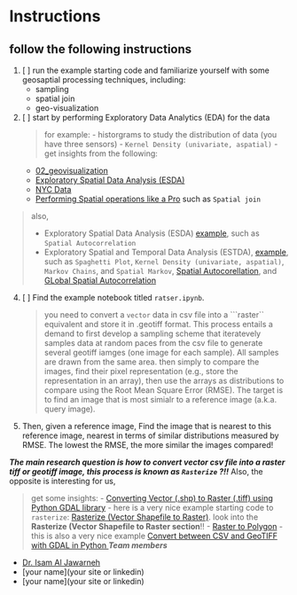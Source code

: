 # Instructions
## follow the following instructions
1. [ ] run the example starting code and familiarize yourself with some geosaptial processing techniques, including:
    - sampling
    - spatial join
    - geo-visualization
3. [ ] start by performing Exploratory Data Analytics (EDA) for the data
    > for example:
        - historgrams to study the distribution of data (you have three sensors)
        - ```Kernel Density (univariate, aspatial)```
        - get insights from the following:
    - [02_geovisualization](https://darribas.org/gds_scipy16/ipynb_md/02_geovisualization.html)
    - [Exploratory Spatial Data Analysis (ESDA)](https://darribas.org/gds_scipy16/ipynb_md/04_esda.html)
    - [NYC Data](https://github.com/PacktPublishing/Geospatial-Data-Science-Quick-Start-Guide/blob/master/Chapter02/NYC%20Data.ipynb)
    - [Performing Spatial operations like a Pro](https://github.com/PacktPublishing/Geospatial-Data-Science-Quick-Start-Guide/blob/master/Chapter03/Chapter3.ipynb) such as ```Spatial join```
> also,
> - Exploratory Spatial Data Analysis (ESDA) [example](https://darribas.org/gds_scipy16/ipynb_md/04_esda.html), such as ```Spatial Autocorrelation```
> - Exploratory Spatial and Temporal Data Analysis (ESTDA), [example](https://darribas.org/gds_scipy16/ipynb_md/05_spatial_dynamics.html), such as ```Spaghetti Plot```, ```Kernel Density (univariate, aspatial)```, ```Markov Chains```, and ```Spatial Markov```, [Spatial Autocorellation](https://github.com/PacktPublishing/Geospatial-Data-Science-Quick-Start-Guide/blob/master/Chapter04/Chapter4.ipynb), and [GLobal Spatial Autocorrelation](https://github.com/PacktPublishing/Geospatial-Data-Science-Quick-Start-Guide/blob/master/Chapter04/Chapter4.ipynb)
4. [ ] Find the example notebook titled ```ratser.ipynb```. 
    > you need to convert a ```vector``` data in csv file into a ```raster`` equivalent and store it in .geotiff format. This process entails a demand to first develop a sampling scheme that iteratevely samples data at random paces from the csv file to generate several geotiff iamges (one image for each sample). All samples are drawn from the same area. then simply to compare the images, find their pixel representation (e.g., store the representation in an array), then use the arrays as distributions to compare using the Root Mean Square Error (RMSE). The target is to find an image that is most simialr to a reference image (a.k.a. query image).  
5. Then, given a reference image, Find the image that is nearest to this reference image, nearest in terms of similar distributions measured by RMSE. The lowest the RMSE, the more similar the images compared! 

***The main research question is how to convert vector csv file into a raster tiff or geotiff image, this process is known as ```Rasterize``` ?!!*** 
Also, the opposite is interesting for us, 
> get some insights:
    - [Converting Vector (.shp) to Raster (.tiff) using Python GDAL library](https://stackoverflow.com/questions/59821554/converting-vector-shp-to-raster-tiff-using-python-gdal-library)
    - here is a very nice example starting code to ```rasterize```: [Rasterize (Vector Shapefile to Raster)](https://hydro-informatics.com/jupyter/geo-convert.html). look into the **Rasterize (Vector Shapefile to Raster section**!!
    - [Raster to Polygon](https://hydro-informatics.com/jupyter/geo-convert.html)
    - this is also a very nice example [Convert between CSV and GeoTIFF with GDAL in Python
](https://www.youtube.com/watch?v=zLNLG0j13Cw)
***Team members***
- [Dr. Isam Al Jawarneh](https://isamaljawarneh.github.io/)
- [your name](your site or linkedin)
- [your name](your site or linkedin)
